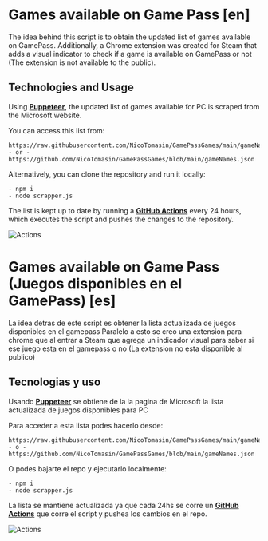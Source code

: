 # Games available on Game Pass [en]
The idea behind this script is to obtain the updated list of games available on GamePass. Additionally, a Chrome extension was created for Steam that adds a visual indicator to check if a game is available on GamePass or not (The extension is not available to the public).

## Technologies and Usage
Using [**Puppeteer**](https://pptr.dev/), the updated list of games available for PC is scraped from the Microsoft website.

You can access this list from:

    https://raw.githubusercontent.com/NicoTomasin/GamePassGames/main/gameNames.json
    - or -
    https://github.com/NicoTomasin/GamePassGames/blob/main/gameNames.json

Alternatively, you can clone the repository and run it locally:

    - npm i
    - node scrapper.js

The list is kept up to date by running a **[GitHub Actions](https://github.com/features/actions)** every 24 hours, which executes the script and pushes the changes to the repository.

![Actions](https://lh3.googleusercontent.com/pw/AIL4fc9jvpmN2bpyiSLe4vvh0kOSKGARtCj77Ky7V4BJ3V8O9N_ci01NEGzMU_uijLszHKkS1znUbbG4sWtAqqVeWXG1iJpmV-IoL2y0WiBds3HUjc1uIS84H-iO00pt7N464XisHuMeB1nXj2XKYupnnhIwFurI-EjW5-aFFSShiPhE6weWopj3-7m-_JbnqUs5elBT0gGeOMMoVTsGbq_3V7VMEHH04Bcvep-OQmrN-wV3ms5H8y0qgXWhfDfkRnFrtRK4_vvI9-g4Y7gaTLWDO44Nz0Eo8ESmNC7Dlo_-RT0jvmcxFkQJs32GbbvXh9PUh7nf9FxwrSZnLycPLe4AFYgHSooztRIOQEG_g05JBmRyi2frKmnvTyJ9gyD6qy6slNnPUJbU6zAi6PJD2LsyA-NJJvKR_lwrlx3OJjKASetg3mR7SUaEaz2S7Az8qg8R6zHyip7KCUw0rMyeZWcT1k7LWg0xVVoUGHA1KksOP9usmL5g6UvlVCMvnY3LOpVEuEbSsAcQaq4wQ_awp_bgAbzBMioqmCwiF3-wt5mIzH4ERCFizck6bLvc5w718uiS0eRbkYjJrBu5BYJ-jLPTFd3UpoTYpRxPg3v882LGwJGg--Y3OIs94DPywBtcAN06OtwOtVkKAOIbdvINWINWJSmDtDjOhF45U-vpPnttZIsTLopyhk-bPUCx9DNgAbQUZ-ezRScHtg4EPf9X6bciQjwfeF0cAUBwqMSRCuDa-xvqCr-uer3frUKGz6djvbfblaC_2giZuGOlpWv9f5kfldizvQGVXoRa6ijOlalkmKi6dWCcwirCfjjABYl7s0NjNhrIopIZfsMV3auFZJYb5qFPzrSGGG6NILCfR64Fk2avAMT5HuJnJCGBdZjDjFZsAEzxwR5g6A1Om9lfu7ggTil2qLY5NAVrLDc1Tl5MTPHigQoQElynKwoaZXJydUvaYMrvCvSS1L2HTtb-nNs7t9lX=w1282-h1229-s-no?authuser=0)


# Games available on Game Pass (Juegos disponibles en el GamePass) [es]
La idea detras de este script es obtener la lista actualizada de juegos disponibles en el gamepass
Paralelo a esto se creo una extension para chrome que al entrar a Steam que agrega un indicador visual para saber si ese juego esta en el gamepass o no (La extension no esta disponible al publico)

## Tecnologias y uso
Usando  [**Puppeteer**](https://pptr.dev/) se obtiene de la la pagina de Microsoft la lista actualizada de juegos disponibles para PC

Para acceder a esta lista podes hacerlo desde:

    https://raw.githubusercontent.com/NicoTomasin/GamePassGames/main/gameNames.json
    - o -
    https://github.com/NicoTomasin/GamePassGames/blob/main/gameNames.json
   
O podes bajarte el repo y ejecutarlo localmente:

    - npm i
    - node scrapper.js
    
La lista se mantiene actualizada ya que cada 24hs se corre un **[GitHub Actions](https://github.com/features/actions)** 
que corre el script y pushea los cambios en el repo.

![Actions](https://lh3.googleusercontent.com/pw/AIL4fc9jvpmN2bpyiSLe4vvh0kOSKGARtCj77Ky7V4BJ3V8O9N_ci01NEGzMU_uijLszHKkS1znUbbG4sWtAqqVeWXG1iJpmV-IoL2y0WiBds3HUjc1uIS84H-iO00pt7N464XisHuMeB1nXj2XKYupnnhIwFurI-EjW5-aFFSShiPhE6weWopj3-7m-_JbnqUs5elBT0gGeOMMoVTsGbq_3V7VMEHH04Bcvep-OQmrN-wV3ms5H8y0qgXWhfDfkRnFrtRK4_vvI9-g4Y7gaTLWDO44Nz0Eo8ESmNC7Dlo_-RT0jvmcxFkQJs32GbbvXh9PUh7nf9FxwrSZnLycPLe4AFYgHSooztRIOQEG_g05JBmRyi2frKmnvTyJ9gyD6qy6slNnPUJbU6zAi6PJD2LsyA-NJJvKR_lwrlx3OJjKASetg3mR7SUaEaz2S7Az8qg8R6zHyip7KCUw0rMyeZWcT1k7LWg0xVVoUGHA1KksOP9usmL5g6UvlVCMvnY3LOpVEuEbSsAcQaq4wQ_awp_bgAbzBMioqmCwiF3-wt5mIzH4ERCFizck6bLvc5w718uiS0eRbkYjJrBu5BYJ-jLPTFd3UpoTYpRxPg3v882LGwJGg--Y3OIs94DPywBtcAN06OtwOtVkKAOIbdvINWINWJSmDtDjOhF45U-vpPnttZIsTLopyhk-bPUCx9DNgAbQUZ-ezRScHtg4EPf9X6bciQjwfeF0cAUBwqMSRCuDa-xvqCr-uer3frUKGz6djvbfblaC_2giZuGOlpWv9f5kfldizvQGVXoRa6ijOlalkmKi6dWCcwirCfjjABYl7s0NjNhrIopIZfsMV3auFZJYb5qFPzrSGGG6NILCfR64Fk2avAMT5HuJnJCGBdZjDjFZsAEzxwR5g6A1Om9lfu7ggTil2qLY5NAVrLDc1Tl5MTPHigQoQElynKwoaZXJydUvaYMrvCvSS1L2HTtb-nNs7t9lX=w1282-h1229-s-no?authuser=0)
